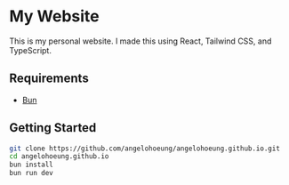 # My Website

This is my personal website. I made this using React, Tailwind CSS, and TypeScript.

## Requirements

- [Bun](https://bun.sh/)

## Getting Started

```bash
git clone https://github.com/angelohoeung/angelohoeung.github.io.git
cd angelohoeung.github.io
bun install
bun run dev
```
